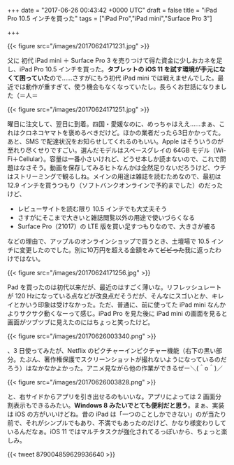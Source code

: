 
+++
date = "2017-06-26 00:43:42 +0000 UTC"
draft = false
title = "iPad Pro 10.5 インチを買った"
tags = ["iPad Pro","iPad mini","Surface Pro 3"]

+++


{{< figure src="/images/20170624171231.jpg"  >}}

父に 初代 iPad mini ＋ Surface Pro 3 を売りつけて得た資金に少しおカネを足し、iPad Pro 10.5 インチを買った。**タブレットの iOS 11 を試す環境が手元になくて困っていた**ので……さすがにもう初代 iPad mini では戦えませんでした。最近では動作が重すぎて、使う機会もなくなっていたし。長らくお世話になりました（＝人＝

{{< figure src="/images/20170624171251.jpg"  >}}

曜日に注文して、翌日に到着。四国・愛媛なのに、めっちゃはええ……まぁ、これはクロネコヤマトを褒めるべきだけど。ほかの業者だったら3日かかってた。あと、SMS で配達状況をお知らせしてくれるのもいい。Apple はそういうのが至れり尽くせりですごい。選んだモデルはスペースグレイの 64GB モデル（Wi-Fi＋Cellular）。容量は一番小さいけれど、どうせ本しか読まないので、これで問題はなさそう。動画を保存してみるヒトなんかは全然足りないだろうけど、ウチはストリーミングで観るしね。メインの用途は雑誌を読むためなので、最初は 12.9 インチを買うつもり（ソフトバンクオンラインで予約までした）のだったけど、

<ul>
<li>レビューサイトを読む限り 10.5 インチでも大丈夫そう</li>
<li>さすがにそこまで大きいと雑誌閲覧以外の用途で使いづらくなる</li>
<li>Surface Pro（21017）の LTE 版を買い足すつもりなので、大きさが被る</li>
</ul>などの理由で、アップルのオンラインショップで買うとき、土壇場で 10.5 インチに変更したのでした。別に10万円を超える金額をみて<s>ビビった</s>我に返ったわけではない。

{{< figure src="/images/20170624171256.jpg"  >}}

Pad を買ったのは初代以来だが、最近のはすごく薄いな。リフレッシュレートが 120 Hzになっている点などが改良点だそうだが、そんなにスゴいとか、キレイとかいう印象は受けなかった。ただ、普通に、前に使ってた iPad mini なんかよりサクサク動くなーって感じ。iPad Pro を見た後に iPad mini の画面を見ると画面がツブツブに見えたのにはちょっと笑ったけど。

{{< figure src="/images/20170626003340.png"  >}}

、3 日使ってみたが、Netflix のピクチャーインピクチャー機能（右下の黒い部分。たぶん、著作権保護でスクリーンショットが撮れないようになっているのだろう）はなかなかよかった。アニメ見ながら他の作業ができるぜー＼(＾o＾)／

{{< figure src="/images/20170626003828.png"  >}}

と、右サイドからアプリを引き出せるのもいいな。アプリによっては 2 画面分割表示もできるみたい。**Windows 8 みたいでとても便利だと思う**。まぁ、実装は iOS の方がいいけどね。昔の iPad は「一つのことしかできない」のが当たり前で、それがシンプルでもあり、不満でもあったのだけど、かなり様変わりしているんだなぁ。iOS 11 ではマルチタスクが強化されてるっぽいから、ちょっと楽しみ。

{{< tweet 879004859629936640 >}}


